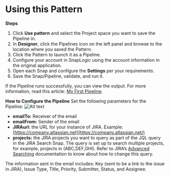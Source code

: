 # Using this Pattern

**Steps**

1. Click **Use pattern** and select the Project space you want to save the Pipeline in.
2. In **Designer**, click the Pipelines icon on the left panel and browse to the location where you saved the Pattern.
3. Click the Pattern to launch it as a Pipeline.
4. Configure your account in SnapLogic using the account information in the original application.
5. Open each Snap and configure the **Settings** per your requirements.
6. Save the Snap/Pipeline, validate, and run it.

If the Pipeline runs successfully, you can view the output. For more information, read this article: [My First Pipeline](https://docs-snaplogic.atlassian.net/wiki/spaces/SD/pages/1438412).

**How to Configure the Pipeline** Set the following parameters for the Pipeline: ![Alt text](https://global.discourse-cdn.com/business5/uploads/snaplogic2/optimized/2X/d/d6caf4a8ebc5c0c686d9110afe96d62ddef7ea38\_2\_690x194.png)

* **emailTo:** Receiver of the email
* **emailFrom:** Sender of the email
* **JIRAurl:** the URL for your instance of JIRA. Example: [https://company.atlassian.net](https://company.atlassian.net/)
* **projects:** the JIRA projects you want to query as part of the JQL query in the JIRA Search Snap. The query is set up to search multiple projects, for example, projects in (ABC,DEF,GHI). Refer to JIRA’s [Advanced Searching](https://confluence.atlassian.com/jirasoftwarecloud/advanced-searching-764478330.html) documentation to know about how to change this query.

The information sent in the email includes: Key (sent to be a link to the issue in JIRA), Issue Type, Title, Priority, Submitter, Status, and Assignee.
